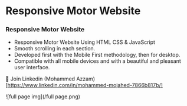 #  Responsive Motor Website
###  Responsive Motor Website

- Responsive Motor Website Using HTML CSS & JavaScript
- Smooth scrolling in each section.
- Developed first with the Mobile First methodology, then for desktop.
- Compatible with all mobile devices and with a beautiful and pleasant user interface.

💙 Join Linkedin (Mohammed Azzam) [https://www.linkedin.com/in/mohammed-mojahed-7866b817b/]

![full page img](/full page.png)
